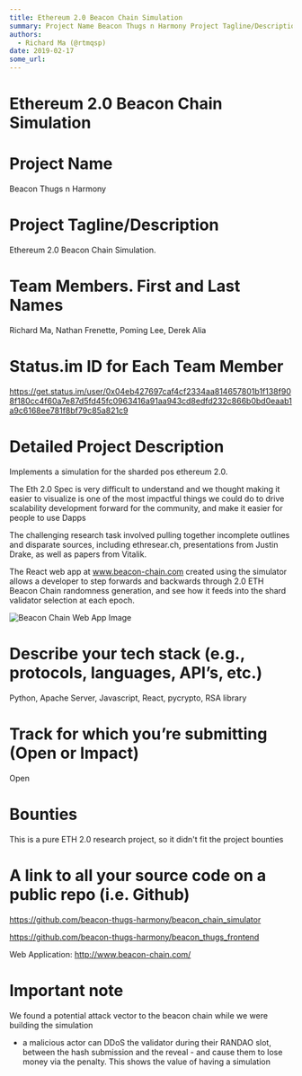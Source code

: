 ```yaml
---
title: Ethereum 2.0 Beacon Chain Simulation
summary: Project Name Beacon Thugs n Harmony Project Tagline/Description Ethereum 2.0 Beacon Chain Simulation. Team Members. First and Last Names Richard Ma, Nathan Frenette, Poming Lee, Derek Alia Status.im ID for Each Team Member https-//get.status.im/user/0x04eb427697caf4cf2334aa814657801b1f138f908f180cc4f60a7e87d5fd45fc0963416a91aa943cd8edfd232c866b0bd0eaab1a9c6168ee781f8bf79c85a821c9 Detailed Project Description Implements a simulation for the sharded pos ethereum 2.0. The Eth 2.0 Spec is very diffi
authors:
  - Richard Ma (@rtmqsp)
date: 2019-02-17
some_url: 
---
```


# Ethereum 2.0 Beacon Chain Simulation

# Project Name
Beacon Thugs n Harmony

# Project Tagline/Description
Ethereum 2.0 Beacon Chain Simulation. 

# Team Members. First and Last Names
Richard Ma, Nathan Frenette, Poming Lee, Derek Alia

# Status.im ID for Each Team Member
https://get.status.im/user/0x04eb427697caf4cf2334aa814657801b1f138f908f180cc4f60a7e87d5fd45fc0963416a91aa943cd8edfd232c866b0bd0eaab1a9c6168ee781f8bf79c85a821c9

# Detailed Project Description
Implements a simulation for the sharded pos ethereum 2.0.

The Eth 2.0 Spec is very difficult to understand and we thought making it easier to visualize is one of the most impactful things we could do to drive scalability development forward for the community, and make it easier for people to use Dapps

The challenging research task involved pulling together incomplete outlines and disparate sources, including ethresear.ch, presentations from Justin Drake, as well as papers from Vitalik.

The React web app at www.beacon-chain.com created using the simulator allows a developer to step forwards and backwards through 2.0 ETH Beacon Chain randomness generation, and see how it feeds into the shard validator selection at each epoch.

<img src="https://i.imgur.com/WL1MwSS.png" alt="Beacon Chain Web App Image">

# Describe your tech stack (e.g., protocols, languages, API’s, etc.)
Python,  Apache Server, Javascript, React, pycrypto, RSA library

# Track for which you’re submitting (Open or Impact)
Open

# Bounties
This is a pure ETH 2.0 research project, so it didn't fit the project bounties

# A link to all your source code on a public repo (i.e. Github)
https://github.com/beacon-thugs-harmony/beacon_chain_simulator

https://github.com/beacon-thugs-harmony/beacon_thugs_frontend

Web Application:
http://www.beacon-chain.com/

# Important note
We found a potential attack vector to the beacon chain while we were building the simulation 
- a malicious actor can DDoS the validator during their RANDAO slot, between the hash submission and the reveal - and cause them to lose money via the penalty.
This shows the value of having a simulation



